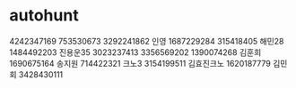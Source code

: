 # autohunt
4242347169 753530673 3292241862
인영 1687229284 315418405
해민28 1484492203
진용운35 3023237413 3356569202 1390074268
김훈희 1690675164
송지원 714422321
크노3 3154199511
김효진크노 1620187779
김민회 3428430111
